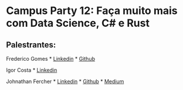 # Campus Party 12: Faça muito mais com Data Science, C# e Rust

## Palestrantes:

Frederico Gomes
    * [Linkedin](https://www.linkedin.com/in/gomes-frederico/)
    * [Github](https://github.com/freddgomes)

Igor Costa
    * [Linkedin](https://www.linkedin.com/in/igor-s-costa/)

Johnathan Fercher
    * [Linkedin](https://www.linkedin.com/in/johnathan-fercher-da-rosa-79013491/)
    * [Github](https://github.com/johnfercher)
    * [Medium](https://medium.com/@johnathanfercher)
